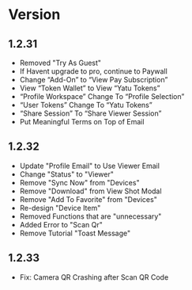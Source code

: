 
# Version

## 1.2.31

- Removed "Try As Guest"
- If Havent upgrade to pro, continue to Paywall
- Change “Add-On” to “View Pay Subscription”
- View “Token Wallet” to View “Yatu Tokens”
- “Profile Workspace” Change To “Profile Selection”
- “User Tokens” Change To “Yatu Tokens”
- “Share Session” To “Share Viewer Session”
- Put Meaningful Terms on Top of Email

## 1.2.32

- Update "Profile Email" to Use Viewer Email
- Change "Status" to "Viewer"
- Remove "Sync Now" from "Devices"
- Remove "Download" from View Shot Modal
- Remove "Add To Favorite" from "Devices"
- Re-design "Device Item"
- Removed Functions that are "unnecessary"
- Added Error to "Scan Qr"
- Remove Tutorial "Toast Message"

## 1.2.33

- Fix: Camera QR Crashing after Scan QR Code
